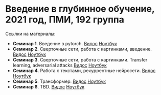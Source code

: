 # Введение в глубинное обучение, 2021 год, ПМИ, 192 группа

Ссылки на материалы:
 - __Семинар 1__. Введение в pytorch. [Видос]() [Ноутбук]()
 - __Семинар 2__. Сверточные сети, работа с картинками, введение. [Видос]() [Ноутбук]()
 - __Семинар 3__. Сверточные сети, работа с картинками. Transfer learning, adversarial attacks [Видос](https://www.youtube.com/watch?v=qztr_DbScbM) [Ноутбук](https://www.youtube.com/watch?v=qztr_DbScbM)
 - __Семинар 4__. Работа с текстами, рекуррентные нейросети. [Видос]() [Ноутбук]()
 - __Семинар 5__. Трансформер. [Видос]() [Ноутбук]()
 - __Семинар 6__. TBD. [Видос]() [Ноутбук]()
